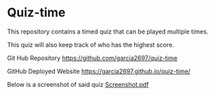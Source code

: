 # Quiz-time

This repository contains a timed quiz that can be played multiple times.

This quiz will also keep track of who has the highest score.

Git Hub Repository
https://github.com/garcia2697/quiz-time

GitHub Deployed Website
https://garcia2697.github.io/quiz-time/

Below is a screenshot of said quiz
[Screenshot.pdf](https://github.com/garcia2697/quiz-time/files/8841258/Screenshot.pdf)